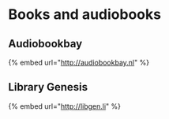 # Books and audiobooks

## Audiobookbay

{% embed url="http://audiobookbay.nl" %}

## Library Genesis

{% embed url="http://libgen.li" %}



